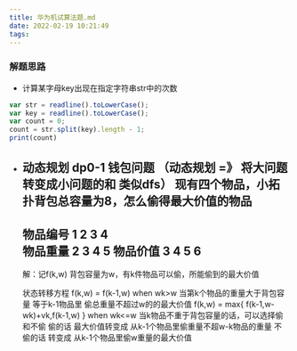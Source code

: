 ```yaml
---
title: 华为机试算法题.md
date: 2022-02-19 10:21:49
tags:
---
```


### 解题思路
- 计算某字母key出现在指定字符串str中的次数
```js
var str = readline().toLowerCase();
var key = readline().toLowerCase();
var count = 0;
count = str.split(key).length - 1;
print(count)
```

- 动态规划  dp0-1 钱包问题  （动态规划 =》 将大问题转变成小问题的和 类似dfs）
  现有四个物品，小拓扑背包总容量为8，怎么偷得最大价值的物品
  -----------------------
  物品编号   1  2  3  4  
  物品重量   2  3  4  5
  物品价值   3  4  5  6
  -----------------------

  解：记f(k,w)  背包容量为w，有k件物品可以偷，所能偷到的最大价值

  状态转移方程
  f(k,w) = f(k-1,w)  when wk>w  当第k个物品的重量大于背包容量 等于k-1物品里 偷总重量不超过w的的最大价值
  f(k,w) = max{ f(k-1,w-wk)+vk,f(k-1,w) }  when wk<=w 当k物品不重于背包容量的话，可以选择偷和不偷  偷的话 最大价值转变成 从k-1个物品里偷重量不超w-k物品的重量  不偷的话 转变成 从k-1个物品里偷w重量的最大价值

